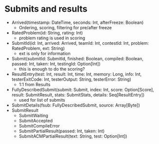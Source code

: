 # Submits and results

- Arrived(timestamp: DateTime, seconds: Int, afterFreeze: Boolean)
    * Ordering, scoring, filtering for pre/after freeze
- RatedProblem(id: String, rating: Int)
    * problem rating is used in scoring
- SubmitId(id: Int, arrived: Arrived, teamId: Int, contestId: Int, problem: RatedProblem, ext: String)
    * ext is only for information
- Submit(submitId: SubmitId, finished: Boolean, compiled: Boolean, passed: Int, taken: Int, testingId: Option\[Int\])
    * this is enough to do the scoring?
- ResultEntry(test: Int, result: Int, time: Int, memory: Long, info: Int, testerExitCode: Int, testerOutput: String, testerError: String)
    * 1:1 from Results
- FullyDescribedSubmit(submit: Submit, index: Int, score: Option\[Score\], result: SubmitResult, stats: SubmitStats, details: Seq\[ResultEntry\])
    * used for list of submits
- SubmitDetails(fsub: FullyDescribedSubmit, source: Array\[Byte\])
- SubmitResult
    * SubmitWaiting
    * SubmitAccepted
    * SubmitCompileError
    * SubmitPartialResult(passed: Int, taken: Int)
    * SubmitACMPartialResult(text: String, test: Option[Int])